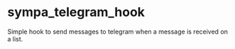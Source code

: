 # sympa_telegram_hook
Simple hook to send messages to telegram when a message is received on a list.
